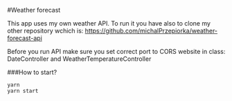 #Weather forecast 

This app uses my own weather API.
To run it you have also to clone my other repository wchich is:
https://github.com/michalPrzepiorka/weather-forecast-api

Before you run API make sure you set correct port to CORS website in class:
DateController
and
WeatherTemperatureController

###How to start?
```
yarn
yarn start
```


